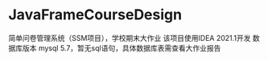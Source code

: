 # JavaFrameCourseDesign
简单问卷管理系统（SSM项目），学校期末大作业
该项目使用IDEA 2021.1开发
数据库版本 mysql 5.7，暂无sql语句，具体数据库表需查看大作业报告
